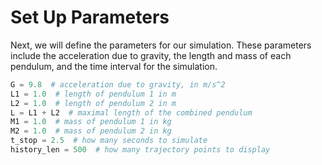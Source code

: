 # Set Up Parameters

Next, we will define the parameters for our simulation. These parameters include the acceleration due to gravity, the length and mass of each pendulum, and the time interval for the simulation.

```python
G = 9.8  # acceleration due to gravity, in m/s^2
L1 = 1.0  # length of pendulum 1 in m
L2 = 1.0  # length of pendulum 2 in m
L = L1 + L2  # maximal length of the combined pendulum
M1 = 1.0  # mass of pendulum 1 in kg
M2 = 1.0  # mass of pendulum 2 in kg
t_stop = 2.5  # how many seconds to simulate
history_len = 500  # how many trajectory points to display
```
